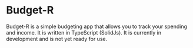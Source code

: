 # Budget-R
Budget-R is a simple budgeting app that allows you to track your spending and income. It is written in TypeScript (SolidJs). It is currently in development and is not yet ready for use.
